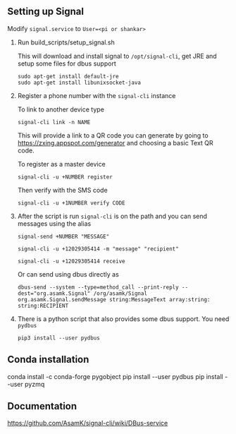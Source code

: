 ## Setting up Signal 

Modify `signal.service` to `User=<pi or shankar>`

1. Run build_scripts/setup_signal.sh
    
    This will download and install signal to `/opt/signal-cli`, get JRE and setup some files for dbus support
    
    ~~~
    sudo apt-get install default-jre
    sudo apt-get install libunixsocket-java
    ~~~

2. Register a phone number with the `signal-cli` instance

    To link to another device type

    ~~~
    signal-cli link -n NAME
    ~~~
    
    This will provide a link to a QR code you can generate by going to https://zxing.appspot.com/generator and choosing a basic Text QR code.

    To register as a master device

    ~~~
    signal-cli -u +NUMBER register
    ~~~

    Then verify with the SMS code

    ~~~
    signal-cli -u +1NUMBER verify CODE
    ~~~

3. After the script is run `signal-cli` is on the path and you can send messages using the alias

    ~~~
    signal-send +NUMBER "MESSAGE"
    ~~~

    ~~~
    signal-cli -u +12029305414 -m "message" "recipient"
    ~~~

    ~~~
    signal-cli -u +12029305414 receive
    ~~~

    Or can send using dbus directly as

    ~~~
    dbus-send --system --type=method_call --print-reply --dest="org.asamk.Signal" /org/asamk/Signal org.asamk.Signal.sendMessage string:MessageText array:string: string:RECIPIENT
    ~~~

4. There is a python script that also provides some dbus support. You need `pydbus`
    
    ~~~
    pip3 install --user pydbus
    ~~~

## Conda installation

conda install -c conda-forge pygobject
pip install --user pydbus
pip install --user pyzmq
## Documentation

https://github.com/AsamK/signal-cli/wiki/DBus-service
